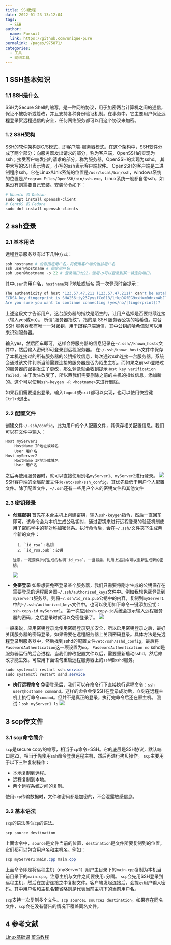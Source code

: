 ```yaml
---
title: SSH教程
date: 2022-01-23 13:12:04
tags: 
  - SSH
author: 
  name: Pursuit
  link: https://github.com/unique-pure
permalink: /pages/975871/
categories: 
  - 工具
  - 网络工具
---
```

## 1 SSH基本知识

### 1.1 SSH是什么

SSH为Secure Shell的缩写，是一种网络协议，用于加密两台计算机之间的通信，保证不被窃听或篡改，并且支持各种身份验证机制。在事务中，它主要用户保证远程登录贺远程通信的安全，任何网络服务都可以用这个协议来加密。

### 1.2 SSH架构

SSH的软件架构是C/S模式，即客户端-服务器模式。在这个架构中，SSH软件分成了两个部分：向服务器发出请求的部分，称为客户端，OpenSSH的实现为ssh；接受客户端发出的请求的部分，称为服务器，OpenSSH的实现为sshd。
其中大写的SSH表示协议，小写的ssh表示客户端软件。
OpenSSH的客户端是二进制程序ssh。它在Linux/Unix系统的位置是`/usr/local/bin/ssh`，windows系统的位置是`/Program Files/OpenSSH/bin/ssh.exe`。Linux系统一般都自带ssh，如果没有则需要自己安装。安装命令如下：

```powershell
# Ubuntu 和 Debian
sudo apt install openssh-client
# CentOS 和 Fedora
sudo dnf install openssh-clients
```

## 2 ssh登录

### 2.1 基本用法

远程登录服务器有以下几种方式：

```powershell
ssh hostname # 没有指定用户名，将使用客户端的当前用户名
ssh user@hostname # 指定用户名
ssh user@hostname -p 22 # 登录端口为22，使用-p可以登录到某一特定的端口。
```

其中`user`为用户名，`hostname`为IP地址或域名
第一次登录时会提示：

```powershell
The authenticity of host '123.57.47.211 (123.57.47.211)' can't be established.
ECDSA key fingerprint is SHA256:iy237yysfCe013/l+kpDGfEG9xxHxm0dnxnAbJTPpG8.
Are you sure you want to continue connecting (yes/no/[fingerprint])?
```

上述这段文字告诉用户，这台服务器的指纹是陌生的，让用户选择是否要继续连接（输入yes或no）。
所谓“服务器指纹”，指的是 SSH 服务器公钥的哈希值。每台 SSH 服务器都有唯一一对密钥，用于跟客户端通信，其中公钥的哈希值就可以用来识别服务器。

输入yes，然后回车即可。这样会将服务器的信息记录在`~/.ssh//known_hosts`文件中，然后输入密码即可登录到远程服务器。
在`~/.ssh/known_hosts`文件中保存了本机连接过的所有服务器的公钥指纹信息，每次通过ssh连接一台服务器，系统会通过该文件判断当前需要连接的服务器是否为陌生主机。而如果之前ssh登陆过的服务器的密钥发生了更改，那么登录就会收到提示`Host key verification failed`，由于发生改变了，所以西我们需要删除之前的主机的指纹信息，添加新的。这个可以使用`ssh-keygen -R <hostname>`来进行删除。

如果我们需要退出登录，输入`logout`或`exit`都可以实现，也可以使用快捷键`Ctrl+d`退出。

### 2.2 配置文件

创建文件`~/.ssh/config`，此为用户的个人配置文件，其保存相关配置信息。我们可以在文件中输入：

```powershell
Host myServer1
    HostName IP地址或域名
    User 用户名
Host myServer2
    HostName IP地址或域名
    User 用户名
```

之后再使用服务器时，就可以直接使用别名`myServer1`、`myServer2`进行登录。
![](https://raw.githubusercontent.com/unique-pure/NewPicGoLibrary/main/img/watermark%2Ctype_d3F5LXplbmhlaQ%2Cshadow_50%2Ctext_Q1NETiBAdW5pcXVlX3B1cnN1aXQ%3D%2Csize_19%2Ccolor_FFFFFF%2Ct_70%2Cg_se%2Cx_16-20231125215546561.png)
SSH客户端的全局配置文件为`/etc/ssh/ssh_config`，其优先级低于用户个人配置文件。除了配置文件，`~/.ssh`还有一些用户个人的密钥文件和其他文件

### 2.3 密钥登录

* **创建密钥**
	首先在本台主机上创建密钥，输入`ssh-keygen`指令，然后一直回车即可。该命令会为本机生成公私钥对，通过密钥来进行远程登录的验证机制使用了密码学中的非对称加密体系。执行命令后，会在`~/.ssh/`文件夹下生成两个新的文件：

	    1. `id_rsa`：私钥
	    2. `id_rsa.pub`：公钥

	  注意，一定要保护好生成的私钥`id_rsa`，一旦暴露，利用上述指令可以重新生成新的密钥。
	![](https://raw.githubusercontent.com/unique-pure/NewPicGoLibrary/main/img/watermark%2Ctype_d3F5LXplbmhlaQ%2Cshadow_50%2Ctext_Q1NETiBAdW5pcXVlX3B1cnN1aXQ%3D%2Csize_20%2Ccolor_FFFFFF%2Ct_70%2Cg_se%2Cx_16-20231125215546692.png)

* **免密登录**
	如果想要免密登录某个服务器，我们只需要将刚才生成的公钥保存在需要登录的远程服务器`~/.ssh/authorized_keys`文件中。例如我想免密登录到`myServer1`服务器，则将`~/.ssh/id_rsa.pub`公钥中的内容，复制到`myServer1`中的`~/.ssh/authorized_keys`文件中。也可以使用如下命令一键添加公钥：
	`ssh-copy-id myServer1`。
	第一次应用`ssh-copy-id`系统会提示输入远程服务器的密码，之后登录时就可以免密登录了。
	![](https://raw.githubusercontent.com/unique-pure/NewPicGoLibrary/main/img/watermark%2Ctype_d3F5LXplbmhlaQ%2Cshadow_50%2Ctext_Q1NETiBAdW5pcXVlX3B1cnN1aXQ%3D%2Csize_20%2Ccolor_FFFFFF%2Ct_70%2Cg_se%2Cx_16-20231125215556717.png)

一般来说，应用密钥登录比使用密码登录更加安全，所以启用密钥登录之后，最好关闭服务器的密码登录。如果需要在远程服务器上关闭密码登录。具体方法是先远程登录到服务器中，然后找到sshd的配置文件`/etc/ssh/sshd_config`，最后将`PasswordAuthentication`这一项设置为`no`。
`PasswordAuthentication no`
sshd是服务器运行的后台进程，当我们修改配置文件以后，需要重新启动sshd，然后修改才能生效。可应用下面语句重启远程服务器上的`ssh`和`sshd`服务。

```powershell
sudo systemctl restart ssh.service
sudo systemctl restart sshd.service
```

* **执行远程命令**
	免密登录后，我们可以在命令行下直接执行远程命令：`ssh user@hostname command`。这样的命令会使SSH在登录成功后，立刻在远程主机上执行命令`comand`。但并不是真正的登录，执行完命令后还在原主机。
	测试：`ssh myServer1 ls`
	![](https://raw.githubusercontent.com/unique-pure/NewPicGoLibrary/main/img/2f5876c7802840d48072d1687b483a4c.png)

## 3 scp传文件

### 3.1 scp命令简介

`scp`是secure copy的缩写，相当于`cp`命令+SSH。它的底层是SSH协议，默认端口是22，相当于先使用`ssh`命令登录远程主机，然后再进行拷贝操作。
`scp`主要用于以下三种复制操作：

* 本地复制到远程。
* 远程复制到本地。
* 两个远程系统之间的复制。

使用`scp`传输数据时，文件和密码都是加密的，不会泄露敏感信息。

### 3.2 基本语法

`scp`的语法类似`cp`的语法。

```powershell
scp source destination
```

上面命令中，`source`是文件当前的位置，`destination`是文件所要复制到的位置。它们都可以包含用户名和主机名。例如：

```powershell
scp myServer1:main.cpp main.cpp
```

上面命令即是将远程主机（myServer1）用户主目录下的`main.cpp`复制为本机当前目录下的`main.cpp`。注意主机与文件之间要使用`:`分隔。
`scp`会先用SSH登录到远程主机，然后在加密连接之中复制文件。客户端发起连接后，会提示用户输入密码。其中用户名和主机名若省略则是代表当前主机下的当前用户名。

`scp`支持一次复制多个文件。`scp source1 source2 destination`。如果存在同名文件，`scp`会在没有警告的情况下覆盖同名文件。

## 4 参考文献

[Linux基础课](https://www.acwing.com/activity/content/57/)
[菜鸟教程](https://www.runoob.com/)